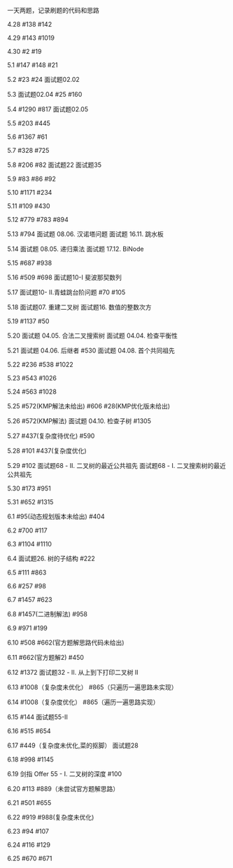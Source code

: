 一天两题，记录刷题的代码和思路

4.28 #138 #142

4.29 #143 #1019

4.30 #2 #19

5.1 #147 #148 #21

5.2 #23 #24 面试题02.02

5.3 面试题02.04 #25 #160

5.4 #1290 #817 面试题02.05

5.5 #203 #445

5.6 #1367 #61

5.7 #328 #725

5.8 #206 #82 面试题22 面试题35

5.9 #83 #86 #92

5.10 #1171 #234

5.11 #109 #430

5.12 #779 #783 #894

5.13 #794 面试题 08.06. 汉诺塔问题 面试题 16.11. 跳水板

5.14 面试题 08.05. 递归乘法 面试题 17.12. BiNode

5.15 #687 #938

5.16 #509 #698 面试题10-I 斐波那契数列

5.17 面试题10- II.青蛙跳台阶问题 #70 #105

5.18 面试题07. 重建二叉树 面试题16. 数值的整数次方

5.19 #1137 #50

5.20 面试题 04.05. 合法二叉搜索树 面试题 04.04. 检查平衡性

5.21 面试题 04.06. 后继者 #530 面试题 04.08. 首个共同祖先

5.22 #236 #538 #1022

5.23 #543 #1026

5.24 #563 #1028

5.25 #572(KMP解法未给出) #606 #28(KMP优化版未给出)

5.26 #572(KMP解法) 面试题 04.10. 检查子树 #1305

5.27 #437(复杂度待优化) #590

5.28 #101 #437(复杂度优化)

5.29 #102 面试题68 - II. 二叉树的最近公共祖先 面试题68 - I. 二叉搜索树的最近公共祖先

5.30 #173 #951

5.31 #652 #1315

6.1 #95(动态规划版本未给出) #404

6.2 #700 #117

6.3 #1104 #1110

6.4 面试题26. 树的子结构 #222

6.5 #111 #863

6.6 #257 #98

6.7 #1457 #623

6.8 #1457(二进制解法)  #958

6.9 #971 #199

6.10 #508 #662(官方题解思路代码未给出)

6.11 #662(官方题解2) #450

6.12 #1372 面试题32 - II. 从上到下打印二叉树 II

6.13 #1008（复杂度未优化） #865（只遍历一遍思路未实现）

6.14 #1008（复杂度优化） #865（遍历一遍思路实现）

6.15 #144 面试题55-II

6.16 #515 #654

6.17 #449（复杂度未优化,菜的抠脚） 面试题28

6.18 #998 #1145

6.19 剑指 Offer 55 - I. 二叉树的深度 #100

6.20 #113 #889（未尝试官方题解思路）

6.21 #501 #655

6.22 #919 #988(复杂度未优化)

6.23 #94 #107

6.24 #116 #129

6.25 #670 #671